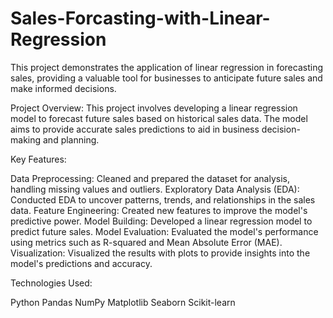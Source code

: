 # Sales-Forcasting-with-Linear-Regression
This project demonstrates the application of linear regression in forecasting sales, providing a valuable tool for businesses to anticipate future sales and make informed decisions.

Project Overview:
This project involves developing a linear regression model to forecast future sales based on historical sales data. The model aims to provide accurate sales predictions to aid in business decision-making and planning.

Key Features:

Data Preprocessing: Cleaned and prepared the dataset for analysis, handling missing values and outliers.
Exploratory Data Analysis (EDA): Conducted EDA to uncover patterns, trends, and relationships in the sales data.
Feature Engineering: Created new features to improve the model's predictive power.
Model Building: Developed a linear regression model to predict future sales.
Model Evaluation: Evaluated the model's performance using metrics such as R-squared and Mean Absolute Error (MAE).
Visualization: Visualized the results with plots to provide insights into the model's predictions and accuracy.

Technologies Used:

Python
Pandas
NumPy
Matplotlib
Seaborn
Scikit-learn

